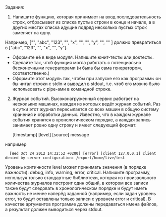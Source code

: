 Задания:

1. Напишите функцию, которая принимает на вход последовательность строк, отбрасывает из списка пустые строки в конце и начале,
  а в других местах списка идущие подряд несколько пустых строк заменяет на одну.

  Например, ["", "abc", "123", "", "x", "", "", "y", "", "" ] должно превратиться в ["abc", "123", "", "x", "", "y"].

  - Оформите её в виде модуля. Напишите юнит-тесты или доктесты.
  - Сделайте так, чтоб функция могла работать с потенциально бесконечными генераторами (и была бы сама генератором, соответственно.)
  - Оформите этот модуль так, чтобы при запуске его как программы он бы читал строки с stdin и выводил в stdout,
    т.е. чтоб его можно было использовать с pipe-ами в командной строке.

2. Журнал событий.
  Высоконагруженный сервис работает на нескольких машинах, каждая из которых ведёт журнал событий.
  Раз в сутки этот журнал пересылается со всех машин в общую систему хранения и обработки данных.
  Известно, что в каждом журнале события хранятся в хронологическом порядке, а каждая запись занимает ровно одну строку и имеет следующий формат:

      [timestamp] [level] [source] message

  например

      [Wed Oct 24 2012 14:32:52 +0200] [error] [client 127.0.0.1] client denied by server configuration: /export/home/live/test

  Уровень критичности level может принимать значения (в порядке важности): debug, info, warning, error, critical.
  Напишите программу, используя только стандартные библиотеки, которая из произвольного количества журналов построит один общий,
  в котором все записи также будут следовать в хронологическом порядке и будут иметь важность не менее наперёд заданной
  (например, если задан уровень error, то будут оставлены только записи с уровнем error и critical).
  В качестве аргументов программе должны передаваться имена файлов, а результат должен выводиться через stdout.
